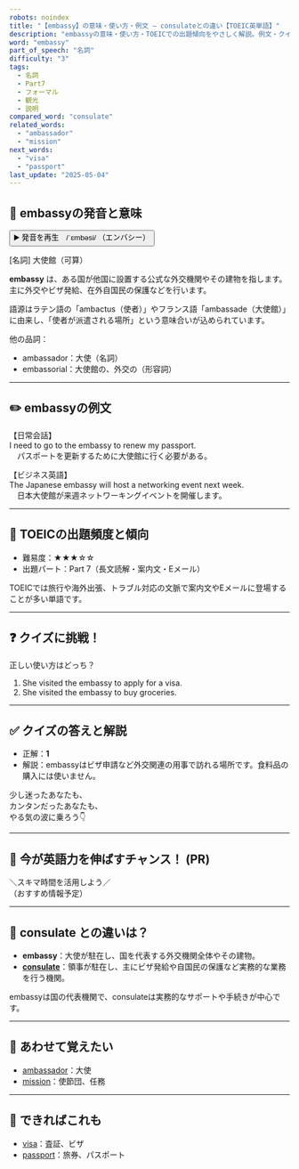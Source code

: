 ```yaml
---
robots: noindex
title: "【embassy】の意味・使い方・例文 ― consulateとの違い【TOEIC英単語】"
description: "embassyの意味・使い方・TOEICでの出題傾向をやさしく解説。例文・クイズ付きでconsulateとの違いもわかりやすく学べます。"
word: "embassy"
part_of_speech: "名詞"
difficulty: "3"
tags:
  - 名詞
  - Part7
  - フォーマル
  - 観光
  - 説明
compared_word: "consulate"
related_words:
  - "ambassador"
  - "mission"
next_words:
  - "visa"
  - "passport"
last_update: "2025-05-04"
---
```


## 🔰 embassyの発音と意味

<button class="play-audio" onclick="playTTS('embassy')">
  <span class="play-audio-main">
    ▶️ 発音を再生　/ˈɛmbəsi/
  </span>
  <span class="play-audio-sub">
    （エンバシー）
  </span>
</button>

[名詞] 大使館（可算）

**embassy** は、ある国が他国に設置する公式な外交機関やその建物を指します。主に外交やビザ発給、在外自国民の保護などを行います。

語源はラテン語の「ambactus（使者）」やフランス語「ambassade（大使館）」に由来し、「使者が派遣される場所」という意味合いが込められています。

他の品詞：  
- ambassador：大使（名詞）
- embassorial：大使館の、外交の（形容詞）

---

## ✏️ embassyの例文

【日常会話】  
I need to go to the embassy to renew my passport.  
　パスポートを更新するために大使館に行く必要がある。

【ビジネス英語】  
The Japanese embassy will host a networking event next week.  
　日本大使館が来週ネットワーキングイベントを開催します。

---

## 🎯 TOEICの出題頻度と傾向

- 難易度：★★★☆☆
- 出題パート：Part 7（長文読解・案内文・Eメール）

TOEICでは旅行や海外出張、トラブル対応の文脈で案内文やEメールに登場することが多い単語です。

---

## ❓ クイズに挑戦！

正しい使い方はどっち？

1. She visited the embassy to apply for a visa.  
2. She visited the embassy to buy groceries.

---

## ✅ クイズの答えと解説

- 正解：**1**
- 解説：embassyはビザ申請など外交関連の用事で訪れる場所です。食料品の購入には使いません。

少し迷ったあなたも、  
カンタンだったあなたも、  
やる気の波に乗ろう👇️

---

## 🚀 今が英語力を伸ばすチャンス！ (PR)

<div class="info-center">
＼スキマ時間を活用しよう／<br>  
（おすすめ情報予定）
</div>

---

## 🤔  consulate との違いは？

- **embassy**：大使が駐在し、国を代表する外交機関全体やその建物。
- **[consulate](/word/consulate)**：領事が駐在し、主にビザ発給や自国民の保護など実務的な業務を行う機関。

embassyは国の代表機関で、consulateは実務的なサポートや手続きが中心です。

---

## 🧩 あわせて覚えたい

- [ambassador](/word/ambassador)：大使
- [mission](/word/mission)：使節団、任務

---

## 📖 できればこれも

- [visa](/word/visa)：査証、ビザ
- [passport](/word/passport)：旅券、パスポート

<!-- cvid: aid37_bid06 -->
